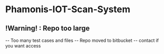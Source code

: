 # Phamonis-IOT-Scan-System 
## !Warning! : Repo too large 
-- Too many test cases and files
-- Repo moved to bitbucket
-- contact if you want access
